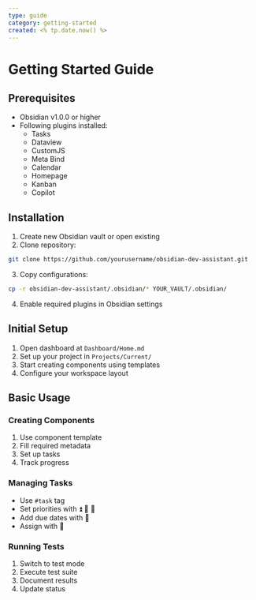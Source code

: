 ```yaml
---
type: guide
category: getting-started
created: <% tp.date.now() %>
---
```


# Getting Started Guide

## Prerequisites
- Obsidian v1.0.0 or higher
- Following plugins installed:
  - Tasks
  - Dataview
  - CustomJS
  - Meta Bind
  - Calendar
  - Homepage
  - Kanban
  - Copilot

## Installation

1. Create new Obsidian vault or open existing
2. Clone repository:
```bash
git clone https://github.com/yourusername/obsidian-dev-assistant.git
```

3. Copy configurations:
```bash
cp -r obsidian-dev-assistant/.obsidian/* YOUR_VAULT/.obsidian/
```

4. Enable required plugins in Obsidian settings

## Initial Setup

1. Open dashboard at `Dashboard/Home.md`
2. Set up your project in `Projects/Current/`
3. Start creating components using templates
4. Configure your workspace layout

## Basic Usage

### Creating Components
1. Use component template
2. Fill required metadata
3. Set up tasks
4. Track progress

### Managing Tasks
- Use `#task` tag
- Set priorities with ⏫ 🔼 🔽
- Add due dates with 📅
- Assign with 👤

### Running Tests
1. Switch to test mode
2. Execute test suite
3. Document results
4. Update status